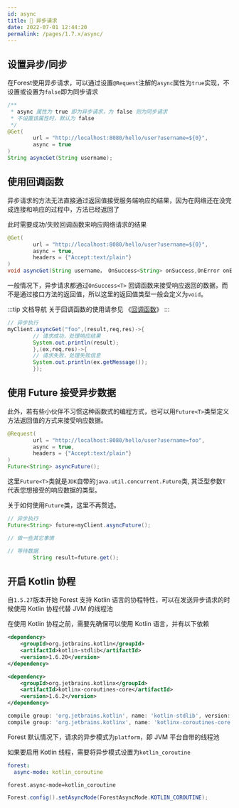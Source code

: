 ```yaml
---
id: async
title: 🍟 异步请求
date: 2022-07-01 12:44:20
permalink: /pages/1.7.x/async/
---
```


## 设置异步/同步

在Forest使用异步请求，可以通过设置`@Request`注解的`async`属性为`true`实现，不设置或设置为`false`即为同步请求

```java
/**
 * async 属性为 true 即为异步请求，为 false 则为同步请求
 * 不设置该属性时，默认为 false
 */
@Get(
        url = "http://localhost:8080/hello/user?username=${0}",
        async = true
)
String asyncGet(String username);
```

## 使用回调函数

异步请求的方法无法直接通过返回值接受服务端响应的结果，因为在网络还在没完成连接和响应的过程中，方法已经返回了

此时需要成功/失败回调函数来响应网络请求的结果

```java
@Get(
        url = "http://localhost:8080/hello/user?username=${0}",
        async = true,
        headers = {"Accept:text/plain"}
)
void asyncGet(String username， OnSuccess<String> onSuccess,OnError onError);
```

一般情况下，异步请求都通过`OnSuccess<T>`
回调函数来接受响应返回的数据，而不是通过接口方法的返回值，所以这里的返回值类型一般会定义为`void`。

:::tip 文档导航
关于回调函数的使用请参见 《[回调函数](/pages/1.7.x/callback/)》
:::

```java
// 异步执行
myClient.asyncGet("foo",(result,req,res)->{
        // 请求成功，处理响应结果
        System.out.println(result);
        },(ex,req,res)->{
        // 请求失败，处理失败信息
        System.out.println(ex.getMessage());
        });
```

## 使用 Future 接受异步数据

此外，若有些小伙伴不习惯这种函数式的编程方式，也可以用`Future<T>`类型定义方法返回值的方式来接受响应数据。

```java
@Request(
        url = "http://localhost:8080/hello/user?username=foo",
        async = true,
        headers = {"Accept:text/plain"}
)
Future<String> asyncFuture();
```

这里`Future<T>`类就是`JDK`自带的`java.util.concurrent.Future`类, 其泛型参数`T`代表您想接受的响应数据的类型。

关于如何使用`Future`类，这里不再赘述。

```java
// 异步执行
Future<String> future=myClient.asyncFuture();

// 做一些其它事情

// 等待数据
        String result=future.get();
```

## 开启 Kotlin 协程

自`1.5.27`版本开始 Forest 支持 Kotlin 语言的协程特性，可以在发送异步请求的时候使用 Kotlin 协程代替 JVM 的线程池

在使用 Kotlin 协程之前，需要先确保可以使用 Kotlin 语言，并有以下依赖

<code-group>
<code-block title="Maven" active>

```xml
<dependency>
    <groupId>org.jetbrains.kotlin</groupId>
    <artifactId>kotlin-stdlib</artifactId>
    <version>1.6.20</version>
</dependency>

<dependency>
    <groupId>org.jetbrains.kotlinx</groupId>
    <artifactId>kotlinx-coroutines-core</artifactId>
    <version>1.6.2</version>
</dependency>
```

</code-block>
<code-block title="Gradle">

```groovy
compile group: 'org.jetbrains.kotlin', name: 'kotlin-stdlib', version: '1.6.20'
compile group: 'org.jetbrains.kotlinx', name: 'kotlinx-coroutines-core', version: '1.6.2'
```

</code-block>
</code-group>

Forest 默认情况下，请求的异步模式为`platform`，即 JVM 平台自带的线程池

如果要启用 Kotlin 线程，需要将异步模式设置为`kotlin_coroutine`

<code-group>
<code-block title="Yaml" active>

```yaml
forest:
  async-mode: kotlin_coroutine
```

</code-block>

<code-block title="Properties">

```properties
forest.async-mode=kotlin_coroutine
```

</code-block>


<code-block title="原生 Java">

```java
Forest.config().setAsyncMode(ForestAsyncMode.KOTLIN_COROUTINE);
```

</code-block>
</code-group>

